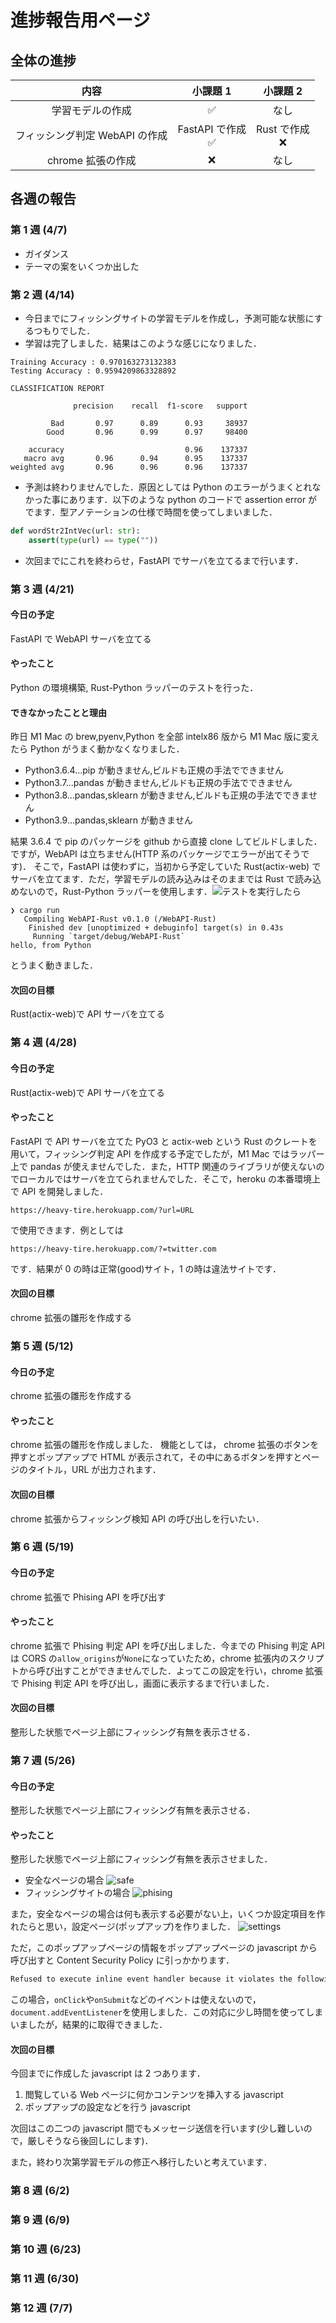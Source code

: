 # 進捗報告用ページ

## 全体の進捗

|              内容              |        小課題 1        |      小課題 2       |
| :----------------------------: | :--------------------: | :-----------------: |
|        学習モデルの作成        |           ✅           |        なし         |
| フィッシング判定 WebAPI の作成 | FastAPI で作成<br />✅ | Rust で作成<br />❌ |
|       chrome 拡張の作成        |           ❌           |        なし         |

## 各週の報告

### 第 1 週 (4/7)

- ガイダンス
- テーマの案をいくつか出した

### 第 2 週 (4/14)

- 今日までにフィッシングサイトの学習モデルを作成し，予測可能な状態にするつもりでした．
- 学習は完了しました．結果はこのような感じになりました．

```
Training Accuracy : 0.970163273132383
Testing Accuracy : 0.9594209863328892

CLASSIFICATION REPORT

              precision    recall  f1-score   support

         Bad       0.97      0.89      0.93     38937
        Good       0.96      0.99      0.97     98400

    accuracy                           0.96    137337
   macro avg       0.96      0.94      0.95    137337
weighted avg       0.96      0.96      0.96    137337
```

- 予測は終わりませんでした．原因としては Python のエラーがうまくとれなかった事にあります．以下のような python のコードで assertion error がでます．型アノテーションの仕様で時間を使ってしまいました．

```py
def wordStr2IntVec(url: str):
    assert(type(url) == type(""))
```

- 次回までにこれを終わらせ，FastAPI でサーバを立てるまで行います．

### 第 3 週 (4/21)

#### 今日の予定

FastAPI で WebAPI サーバを立てる

#### やったこと

Python の環境構築, Rust-Python ラッパーのテストを行った．

#### できなかったことと理由

昨日 M1 Mac の brew,pyenv,Python を全部 intelx86 版から M1 Mac 版に変えたら Python がうまく動かなくなりました．

- Python3.6.4...pip が動きません,ビルドも正規の手法でできません
- Python3.7...pandas が動きません,ビルドも正規の手法でできません
- Python3.8...pandas,sklearn が動きません,ビルドも正規の手法でできません
- Python3.9...pandas,sklearn が動きません

結果 3.6.4 で pip のパッケージを github から直接 clone してビルドしました．ですが，WebAPI は立ちません(HTTP 系のパッケージでエラーが出てそうです)．
そこで，FastAPI は使わずに，当初から予定していた Rust(actix-web) でサーバを立てます．ただ，学習モデルの読み込みはそのままでは Rust で読み込めないので，Rust-Python ラッパーを使用します．![テスト](https://github.com/xryuseix/secure-system-dev/tree/master/WebAPI-Rust)を実行したら

```
❯ cargo run
   Compiling WebAPI-Rust v0.1.0 (/WebAPI-Rust)
    Finished dev [unoptimized + debuginfo] target(s) in 0.43s
     Running `target/debug/WebAPI-Rust`
hello, from Python
```

とうまく動きました．

#### 次回の目標

Rust(actix-web)で API サーバを立てる

### 第 4 週 (4/28)

#### 今日の予定

Rust(actix-web)で API サーバを立てる

#### やったこと

FastAPI で API サーバを立てた
PyO3 と actix-web という Rust のクレートを用いて，フィッシング判定 API を作成する予定でしたが，M1 Mac ではラッパー上で pandas が使えませんでした．また，HTTP 関連のライブラリが使えないのでローカルではサーバを立てられませんでした．そこで，heroku の本番環境上で API を開発しました．

```
https://heavy-tire.herokuapp.com/?url=URL
```

で使用できます．例としては

```
https://heavy-tire.herokuapp.com/?=twitter.com
```

です．結果が 0 の時は正常(good)サイト，1 の時は違法サイトです．

#### 次回の目標

chrome 拡張の雛形を作成する

### 第 5 週 (5/12)

#### 今日の予定

chrome 拡張の雛形を作成する

#### やったこと

chrome 拡張の雛形を作成しました．
機能としては， chrome 拡張のボタンを押すとポップアップで HTML が表示されて，その中にあるボタンを押すとページのタイトル，URL が出力されます．

#### 次回の目標

chrome 拡張からフィッシング検知 API の呼び出しを行いたい．

### 第 6 週 (5/19)

#### 今日の予定

chrome 拡張で Phising API を呼び出す

#### やったこと

chrome 拡張で Phising 判定 API を呼び出しました．今までの Phising 判定 API は CORS の`allow_origins`が`None`になっていたため，chrome 拡張内のスクリプトから呼び出すことができませんでした．よってこの設定を行い，chrome 拡張で Phising 判定 API を呼び出し，画面に表示するまで行いました．

#### 次回の目標

整形した状態でページ上部にフィッシング有無を表示させる．

### 第 7 週 (5/26)

#### 今日の予定

整形した状態でページ上部にフィッシング有無を表示させる．

#### やったこと

整形した状態でページ上部にフィッシング有無を表示させました．

- 安全なページの場合
  ![safe](images/demo/safe.png)
- フィッシングサイトの場合
  ![phising](images/demo/phising.png)

また，安全なページの場合は何も表示する必要がない上，いくつか設定項目を作れたらと思い，設定ページ(ポップアップ)を作りました．
![settings](images/demo/settings.png)

ただ，このポップアップページの情報をポップアップページの javascript から呼び出すと Content Security Policy に引っかかります．

```sh
Refused to execute inline event handler because it violates the following Content Security Policy directive: "script-src 'self' blob: filesystem: chrome-extension-resource:". Either the 'unsafe-inline' keyword, a hash ('sha256-...'), or a nonce ('nonce-...') is required to enable inline execution.
```

この場合，`onClick`や`onSubmit`などのイベントは使えないので，`document.addEventListener`を使用しました．この対応に少し時間を使ってしまいましたが，結果的に取得できました．

#### 次回の目標

今回までに作成した javascript は 2 つあります．

1. 閲覧している Web ページに何かコンテンツを挿入する javascript
2. ポップアップの設定などを行う javascript

次回はこの二つの javascript 間でもメッセージ送信を行います(少し難しいので，厳しそうなら後回しにします)．

また，終わり次第学習モデルの修正へ移行したいと考えています．

### 第 8 週 (6/2)

### 第 9 週 (6/9)

### 第 10 週 (6/23)

### 第 11 週 (6/30)

### 第 12 週 (7/7)
